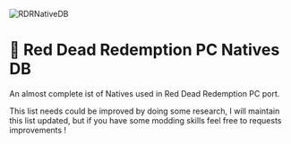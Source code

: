 ![RDRNativeDB](https://github.com/user-attachments/assets/b52df08d-c604-4000-bb09-1f18a5df8328)

# 🐴 Red Dead Redemption PC Natives DB

An almost complete ist of Natives used in Red Dead Redemption PC port.

This list needs could be improved by doing some research, I will maintain this list updated, but if you have some modding skills feel free to requests improvements !
